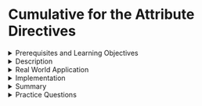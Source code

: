 # Cumulative for the  Attribute Directives
<details><summary>Prerequisites and Learning Objectives</summary>

# Prerequisites

- Sound knowledge of HTML, CSS, and JavaScript.
- The basic idea of the MVC (Model-View-Controller) architecture.
- Basic knowledge about TypeScript.


# Learning Objectives

- To define Angular Attribute directives.


</details>
<details><summary>Description</summary>

# Description

**Attribute Directives**

Attribute Directives are used to modify the properties of DOM.

Examples of Attribute Directives:

1. `ngClass`
2. `ngStyle`
3. `ngModel`

A custom attribute directive can be created by creating a directive as below.

```properties
ng generate directive <directive name>
```

### ngClass Directive

The `[ngClass]` directive is used for adding or removing the CSS classes on an HTML element. It allows us to apply CSS classes dynamically based on expression evaluation. 

**Syntax:** `<some-element [ngClass]="value"> ....</some-element>`

The value can be:
-  **string** - the CSS classes declared as string. For example, `<some-element [ngClass]="'first second'">...</some-element>` where `first` and `second` are the two CSS Classes delimited by space. Both the `first` and `second` CSS styles will be applied to the element.

- **Array** - the CSS classes declared as Array elements. For example,`<some-element [ngClass]="['first', 'second']">...</some-element>` .

- **Object** - in which *keys* are CSS classes and *values* are expression that  evaluates true or false.  The CSS Class is applied to the element when the expression evaluates a truthy value, else they will be removed. For example,`<some-element [ngClass]="{'first': true, 'second': true, 'third': false}">...</some-element>`.

### ngStyle Directive

The `[ngStyle]` directive allows us to dynamically change the style of the HTML element based on the expression.

**Syntax:** `<some-element [ngStyle]="objExp">...</some-element>`

### Custom Directives

We can create our custom directives to use in the Angular component with the CLI command `ng generate directive <name of the directive>`.

**For example**, When we run this command `ng generate directive text` in a terminal, the CLI creates a *text.directive.ts* file and corresponding test file *text.directive.spec.ts* under *src/app* folder in our application. Also, CLI declares this directive class under *AppModule*.





</details>
<details><summary>Real World Application</summary>

# Real World Application

- Attribute directives are used anytime you want logic or events to change the appearance or behaviour of the view. 
- Dropdowns, accordions, and tabs are common use cases for custom attribute directives.
-  if there is a UI element that is common throughout your app, An attribute directive can be implemented to share it across components and modules to avoid repeating the code for the same functionality.
</details>
<details><summary>Implementation</summary> 

# Implementation

### 1. ngClass Directive:
The CSS classes in the app.component.css file:

```css
.red { 
    background-color: red;
}
.size20 {
    font-size: 20px; 
    font-style: italic;
}
```

Using the [ngClass] directive in the app.template.html file, to add or remove CSS Classes on the element.

```html
<h3 [ngClass]="'red'"> Need your attention</h3>
<div [ngClass]="['red','size20']"> Red Background, Text with Size 20px  </div>
<div [ngClass]="{'red':false,'size20':true}">Text with Size 20px</div>
```

HTML page:

![ngClass](/modules_new/resources/ngClass.png)

### 2. ngStyle Directive:

app.component.html

```html
Enter the username: <input type = 'text' [(ngModel)] = 'name'>
<div [ngStyle]="{'background-color':username === 'Admin' ? 'green' : 'red' }"></<div>
```

HTML page:
 
 ![ngStyle](/modules_new/resources/ngStyles1.png)

HTML page:
![ngStyle](/modules_new/resources/ngStyles2.png)

 ### 3. Custom Directives:

 When the command `ng generate directive text` is run in the terminal.

 text.directive.ts

 ```ts
 import { Directive} from '@angular/core';

@Directive({
  selector: '[appText]'
})
export class TextDirective {
    //You can add custom styling of DOM Elements here...
    constructor() {
    
    }
}

```




</details>
<details><summary>Summary</summary> 

# Summary

- Attribute directives are used to modify the DOM,
- `ngClass`, `ngStyle` and `ngModel` are built-in Angular attribute directives.
- Custom directives can be created in Angular CLI by running the command `ng generate directive text`.
</details>
<details><summary>Practice Questions</summary>

[Practice Questions](./Quiz.gift)</details>
